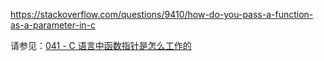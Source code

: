 <https://stackoverflow.com/questions/9410/how-do-you-pass-a-function-as-a-parameter-in-c>

请参见：[041 - C 语言中函数指针是怎么工作的](https://github.com/EthsonLiu/stackoverflow-top-cpp/blob/master/question/041%20-%20C%20%E8%AF%AD%E8%A8%80%E4%B8%AD%E5%87%BD%E6%95%B0%E6%8C%87%E9%92%88%E6%98%AF%E6%80%8E%E4%B9%88%E5%B7%A5%E4%BD%9C%E7%9A%84%EF%BC%9F.md)

